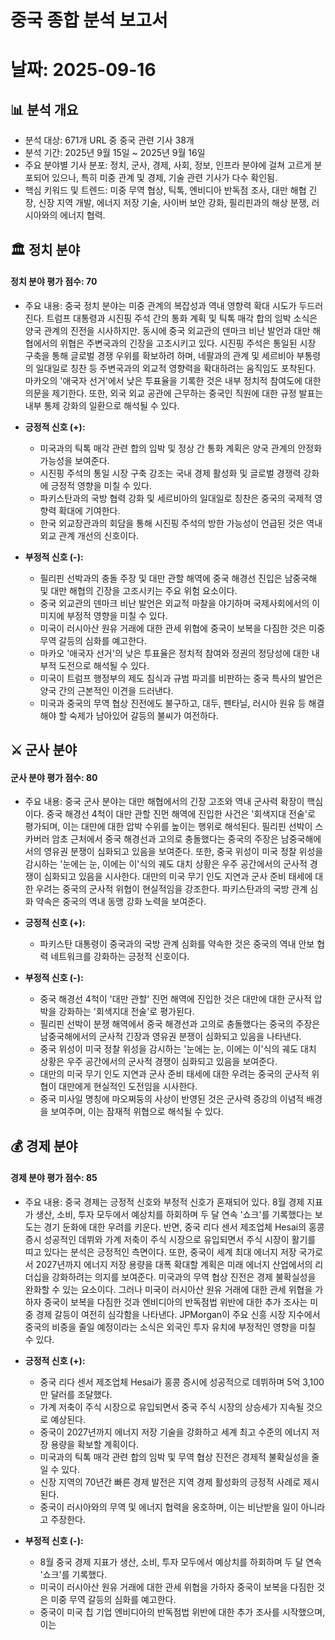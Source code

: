# 중국 종합 분석 보고서
# 날짜: 2025-09-16

## 📊 분석 개요
- 분석 대상: 671개 URL 중 중국 관련 기사 38개
- 분석 기간: 2025년 9월 15일 ~ 2025년 9월 16일
- 주요 분야별 기사 분포: 정치, 군사, 경제, 사회, 정보, 인프라 분야에 걸쳐 고르게 분포되어 있으나, 특히 미중 관계 및 경제, 기술 관련 기사가 다수 확인됨.
- 핵심 키워드 및 트렌드: 미중 무역 협상, 틱톡, 엔비디아 반독점 조사, 대만 해협 긴장, 신장 지역 개발, 에너지 저장 기술, 사이버 보안 강화, 필리핀과의 해상 분쟁, 러시아와의 에너지 협력.

## 🏛️ 정치 분야
#### 정치 분야 평가 점수: 70
- 주요 내용:
중국 정치 분야는 미중 관계의 복잡성과 역내 영향력 확대 시도가 두드러진다. 트럼프 대통령과 시진핑 주석 간의 통화 계획 및 틱톡 매각 합의 임박 소식은 양국 관계의 진전을 시사하지만. 동시에 중국 외교관의 덴마크 비난 발언과 대만 해협에서의 위협은 주변국과의 긴장을 고조시키고 있다. 시진핑 주석은 통일된 시장 구축을 통해 글로벌 경쟁 우위를 확보하려 하며, 네팔과의 관계 및 세르비아 부통령의 일대일로 칭찬 등 주변국과의 외교적 영향력을 확대하려는 움직임도 포착된다. 마카오의 '애국자 선거'에서 낮은 투표율을 기록한 것은 내부 정치적 참여도에 대한 의문을 제기한다. 또한, 외국 외교 공관에 근무하는 중국인 직원에 대한 규정 발표는 내부 통제 강화의 일환으로 해석될 수 있다.

*   **긍정적 신호 (+):**
    *   미국과의 틱톡 매각 관련 합의 임박 및 정상 간 통화 계획은 양국 관계의 안정화 가능성을 보여준다.
    *   시진핑 주석의 통일 시장 구축 강조는 국내 경제 활성화 및 글로벌 경쟁력 강화에 긍정적 영향을 미칠 수 있다.
    *   파키스탄과의 국방 협력 강화 및 세르비아의 일대일로 칭찬은 중국의 국제적 영향력 확대에 기여한다.
    *   한국 외교장관과의 회담을 통해 시진핑 주석의 방한 가능성이 언급된 것은 역내 외교 관계 개선의 신호이다.

*   **부정적 신호 (-):**
    *   필리핀 선박과의 충돌 주장 및 대만 관할 해역에 중국 해경선 진입은 남중국해 및 대만 해협의 긴장을 고조시키는 주요 위험 요소이다.
    *   중국 외교관의 덴마크 비난 발언은 외교적 마찰을 야기하며 국제사회에서의 이미지에 부정적 영향을 미칠 수 있다.
    *   미국이 러시아산 원유 거래에 대한 관세 위협에 중국이 보복을 다짐한 것은 미중 무역 갈등의 심화를 예고한다.
    *   마카오 '애국자 선거'의 낮은 투표율은 정치적 참여와 정권의 정당성에 대한 내부적 도전으로 해석될 수 있다.
    *   미국이 트럼프 행정부의 제도 침식과 규범 파괴를 비판하는 중국 특사의 발언은 양국 간의 근본적인 이견을 드러낸다.
    *   미국과 중국의 무역 협상 진전에도 불구하고, 대두, 펜타닐, 러시아 원유 등 해결해야 할 숙제가 남아있어 갈등의 불씨가 여전하다.

## ⚔️ 군사 분야
#### 군사 분야 평가 점수: 80
- 주요 내용:
중국 군사 분야는 대만 해협에서의 긴장 고조와 역내 군사력 확장이 핵심이다. 중국 해경선 4척이 대만 관할 진먼 해역에 진입한 사건은 '회색지대 전술'로 평가되며, 이는 대만에 대한 압박 수위를 높이는 행위로 해석된다. 필리핀 선박이 스카버러 암초 근처에서 중국 해경선과 고의로 충돌했다는 중국의 주장은 남중국해에서의 영유권 분쟁이 심화되고 있음을 보여준다. 또한, 중국 위성이 미국 정찰 위성을 감시하는 '눈에는 눈, 이에는 이'식의 궤도 대치 상황은 우주 공간에서의 군사적 경쟁이 심화되고 있음을 시사한다. 대만의 미국 무기 인도 지연과 군사 준비 태세에 대한 우려는 중국의 군사적 위협이 현실적임을 강조한다. 파키스탄과의 국방 관계 심화 약속은 중국의 역내 동맹 강화 노력을 보여준다.

*   **긍정적 신호 (+):**
    *   파키스탄 대통령이 중국과의 국방 관계 심화를 약속한 것은 중국의 역내 안보 협력 네트워크를 강화하는 긍정적 신호이다.

*   **부정적 신호 (-):**
    *   중국 해경선 4척이 '대만 관할' 진먼 해역에 진입한 것은 대만에 대한 군사적 압박을 강화하는 '회색지대 전술'로 평가된다.
    *   필리핀 선박이 분쟁 해역에서 중국 해경선과 고의로 충돌했다는 중국의 주장은 남중국해에서의 군사적 긴장과 영유권 분쟁이 심화되고 있음을 나타낸다.
    *   중국 위성이 미국 정찰 위성을 감시하는 '눈에는 눈, 이에는 이'식의 궤도 대치 상황은 우주 공간에서의 군사적 경쟁이 심화되고 있음을 보여준다.
    *   대만의 미국 무기 인도 지연과 군사 준비 태세에 대한 우려는 중국의 군사적 위협이 대만에게 현실적인 도전임을 시사한다.
    *   중국 미사일 명칭에 마오쩌둥의 사상이 반영된 것은 군사력 증강의 이념적 배경을 보여주며, 이는 잠재적 위협으로 해석될 수 있다.

## 💰 경제 분야
#### 경제 분야 평가 점수: 85
- 주요 내용:
중국 경제는 긍정적 신호와 부정적 신호가 혼재되어 있다. 8월 경제 지표가 생산, 소비, 투자 모두에서 예상치를 하회하며 두 달 연속 '쇼크'를 기록했다는 보도는 경기 둔화에 대한 우려를 키운다. 반면, 중국 리다 센서 제조업체 Hesai의 홍콩 증시 성공적인 데뷔와 가계 저축이 주식 시장으로 유입되면서 주식 시장이 활기를 띠고 있다는 분석은 긍정적인 측면이다. 또한, 중국이 세계 최대 에너지 저장 국가로서 2027년까지 에너지 저장 용량을 대폭 확대할 계획은 미래 에너지 산업에서의 리더십을 강화하려는 의지를 보여준다. 미국과의 무역 협상 진전은 경제 불확실성을 완화할 수 있는 요소이다. 그러나 미국이 러시아산 원유 거래에 대한 관세 위협을 가하자 중국이 보복을 다짐한 것과 엔비디아의 반독점법 위반에 대한 추가 조사는 미중 경제 갈등이 여전히 심각함을 나타낸다. JPMorgan이 주요 신흥 시장 지수에서 중국의 비중을 줄일 예정이라는 소식은 외국인 투자 유치에 부정적인 영향을 미칠 수 있다.

*   **긍정적 신호 (+):**
    *   중국 리다 센서 제조업체 Hesai가 홍콩 증시에 성공적으로 데뷔하며 5억 3,100만 달러를 조달했다.
    *   가계 저축이 주식 시장으로 유입되면서 중국 주식 시장의 상승세가 지속될 것으로 예상된다.
    *   중국이 2027년까지 에너지 저장 기술을 강화하고 세계 최고 수준의 에너지 저장 용량을 확보할 계획이다.
    *   미국과의 틱톡 매각 관련 합의 임박 및 무역 협상 진전은 경제적 불확실성을 줄일 수 있다.
    *   신장 지역의 70년간 빠른 경제 발전은 지역 경제 활성화의 긍정적 사례로 제시된다.
    *   중국이 러시아와의 무역 및 에너지 협력을 옹호하며, 이는 비난받을 일이 아니라고 주장한다.

*   **부정적 신호 (-):**
    *   8월 중국 경제 지표가 생산, 소비, 투자 모두에서 예상치를 하회하며 두 달 연속 '쇼크'를 기록했다.
    *   미국이 러시아산 원유 거래에 대한 관세 위협을 가하자 중국이 보복을 다짐한 것은 미중 무역 갈등의 심화를 예고한다.
    *   중국이 미국 칩 기업 엔비디아의 반독점법 위반에 대한 추가 조사를 시작했으며, 이는